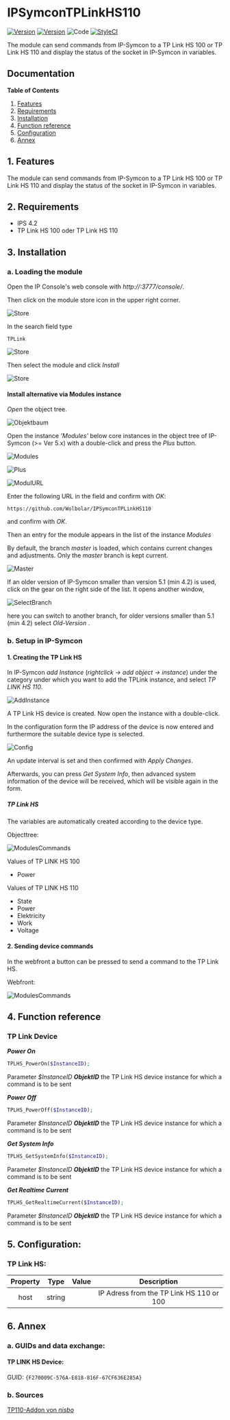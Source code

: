 # IPSymconTPLinkHS110
[![Version](https://img.shields.io/badge/Symcon-PHPModule-red.svg)](https://www.symcon.de/service/dokumentation/entwicklerbereich/sdk-tools/sdk-php/)
[![Version](https://img.shields.io/badge/Symcon%20Version-%3E%205.1-green.svg)](https://www.symcon.de/en/service/documentation/installation/)
![Code](https://img.shields.io/badge/Code-PHP-blue.svg)
[![StyleCI](https://github.styleci.io/repos/114809698/shield?branch=master)](https://github.styleci.io/repos/114809698)

The module can send commands from IP-Symcon to a TP Link HS 100 or TP Link HS 110 and display the status of the socket in IP-Symcon in variables.

## Documentation

**Table of Contents**

1. [Features](#1-features)
2. [Requirements](#2-requirements)
3. [Installation](#3-installation)
4. [Function reference](#4-functionreference)
5. [Configuration](#5-configuration)
6. [Annex](#6-annex)

## 1. Features

The module can send commands from IP-Symcon to a TP Link HS 100 or TP Link HS 110 and display the status of the socket in IP-Symcon in variables.

## 2. Requirements

 - IPS 4.2
 - TP Link HS 100 oder TP Link HS 110

## 3. Installation

### a. Loading the module

Open the IP Console's web console with _http://<IP-Symcon IP>:3777/console/_.

Then click on the module store icon in the upper right corner.

![Store](img/store_icon.png?raw=true "open store")

In the search field type

```
TPLink
```  


![Store](img/module_store_search_en.png?raw=true "module search")

Then select the module and click _Install_

![Store](img/install_en.png?raw=true "install")


#### Install alternative via Modules instance

_Open_ the object tree.

![Objektbaum](img/object_tree.png?raw=true "object tree")	

Open the instance _'Modules'_ below core instances in the object tree of IP-Symcon (>= Ver 5.x) with a double-click and press the _Plus_ button.

![Modules](img/modules.png?raw=true "modules")	

![Plus](img/plus.png?raw=true "Plus")	

![ModulURL](img/add_module.png?raw=true "Add Module")
 
Enter the following URL in the field and confirm with _OK_:


```	
https://github.com/Wolbolar/IPSymconTPLinkHS110
```
    
and confirm with _OK_.    
    
Then an entry for the module appears in the list of the instance _Modules_

By default, the branch _master_ is loaded, which contains current changes and adjustments.
Only the _master_ branch is kept current.

![Master](img/master.png?raw=true "master") 

If an older version of IP-Symcon smaller than version 5.1 (min 4.2) is used, click on the gear on the right side of the list.
It opens another window,

![SelectBranch](img/select_branch_en.png?raw=true "select branch") 

here you can switch to another branch, for older versions smaller than 5.1 (min 4.2) select _Old-Version_ .

### b.  Setup in IP-Symcon

#### 1. Creating the TP Link HS

In IP-Symcon _add Instance_ (_rightclick -> add object -> instance_) under the category under which you want to add the TPLink instance,
and select _TP LINK HS 110_.

![AddInstance](img/TPLink_instance_en.png?raw=true "Add Instance")

A TP Link HS device is created. Now open the instance with a double-click.

In the configuration form the IP address of the device is now entered and furthermore the suitable device type is selected.

![Config](img/config_tplink_en.png?raw=true "Config")

An update interval is set and then confirmed with _Apply Changes_.

Afterwards, you can press _Get System Info_, then advanced system information of the device will be received, which will be visible again in the form.

##### TP Link HS

The variables are automatically created according to the device type.

Objecttree:

![ModulesCommands](img/ips_objecttree.png?raw=true "Commands")


Values of TP LINK HS 100

* Power

Values of TP LINK HS 110

* State
* Power
* Elektricity
* Work
* Voltage


#### 2. Sending device commands

In the webfront a button can be pressed to send a command to the TP Link HS.

Webfront:

![ModulesCommands](img/wfview.png?raw=true "Commands")

## 4. Function reference

### TP Link Device

_**Power On**_

```php
TPLHS_PowerOn($InstanceID);
```   

Parameter _$InstanceID_ __*ObjektID*__ the TP Link HS device instance for which a command is to be sent

_**Power Off**_

```php
TPLHS_PowerOff($InstanceID);
```   

Parameter _$InstanceID_ __*ObjektID*__ the TP Link HS device instance for which a command is to be sent

_**Get System Info**_

```php
TPLHS_GetSystemInfo($InstanceID);
```   

Parameter _$InstanceID_ __*ObjektID*__ the TP Link HS device instance for which a command is to be sent
 
_**Get Realtime Current**_

```php
TPLHS_GetRealtimeCurrent($InstanceID);
```   

Parameter _$InstanceID_ __*ObjektID*__ the TP Link HS device instance for which a command is to be sent

## 5. Configuration:

### TP Link HS: 

| Property          | Type    | Value        | Description                                               |
| :---------------: | :-----: | :----------: | :-------------------------------------------------------: |
| host              | string  | 		     | IP Adress from the TP Link HS 110 or 100                  |

## 6. Annex

###  a. GUIDs and data exchange:

#### TP LINK HS Device:

GUID: `{F270009C-576A-E818-816F-67CF636E285A}` 

### b. Sources

[TP110-Addon von *nisbo*](https://github.com/Nisbo/TP110-Addon "TP110-Addon von nisbo")